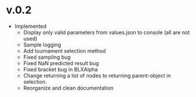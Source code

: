 # v.0.2
- Implemented
	- Display only valid parameters from values.json to console (all are not used)
	- Sample logging
	- Add tournament selection method
	- Fixed sampling bug
	- Fixed NaN predicted result bug
	- Fixed bracket bug in BLXAlpha
	- Change returning a list of nodes to returning parent-object in selection.
	- Reorganize and clean documentation 